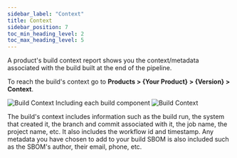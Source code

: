 ```yaml
---
sidebar_label: "Context"
title: Context
sidebar_position: 7
toc_min_heading_level: 2
toc_max_heading_level: 5
---
```


A product's build context report shows you the context/metadata associated with the build built at the end of the pipeline. 

To reach the build's context go to **Products > {Your Product} > {Version} > Context**.

<img src='../../img/start/context-start-1.jpg' alt='Build Context Including each build component'/>

<img src='../../img/start/context-start-2.jpg' alt='Build Context'/>

The build's context includes information such as the build run, the system that created it, the branch and commit associated with it, the job name, the project name, etc. It also includes the workflow id and timestamp. Any metadata you have chosen to add to your build SBOM is also included such as the SBOM's author, their email, phone, etc.  

